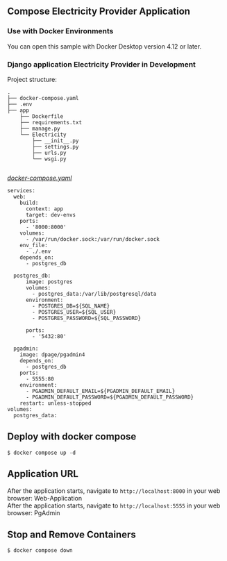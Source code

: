## Compose Electricity Provider Application

### Use with Docker Environments

You can open this sample with Docker Desktop version 4.12 or later.


### Django application Electricity Provider in Development

Project structure:
```
.
├── docker-compose.yaml
├── .env 
├── app
    ├── Dockerfile
    ├── requirements.txt
    ├── manage.py
    └── Electricity
        ├── __init__.py
        ├── settings.py
        ├── urls.py
        └── wsgi.py
        

```

[_docker-compose.yaml_](docker-compose.yaml)
```
services:
  web: 
    build:
      context: app
      target: dev-envs
    ports: 
      - '8000:8000'
    volumes:
      - /var/run/docker.sock:/var/run/docker.sock
    env_file:
      - ./.env
    depends_on:
      - postgres_db
    
  postgres_db:
      image: postgres
      volumes:
        - postgres_data:/var/lib/postgresql/data
      environment:
        - POSTGRES_DB=${SQL_NAME}
        - POSTGRES_USER=${SQL_USER}
        - POSTGRES_PASSWORD=${SQL_PASSWORD}
        
      ports:
        - '5432:80'

  pgadmin:
    image: dpage/pgadmin4
    depends_on:
      - postgres_db
    ports:
      - 5555:80
    environment:
      - PGADMIN_DEFAULT_EMAIL=${PGADMIN_DEFAULT_EMAIL}
      - PGADMIN_DEFAULT_PASSWORD=${PGADMIN_DEFAULT_PASSWORD}
    restart: unless-stopped
volumes:
  postgres_data:
```

## Deploy with docker compose

```
$ docker compose up -d
```

## Application URL

After the application starts, navigate to `http://localhost:8000` in your web browser: Web-Application
<br/>
After the application starts, navigate to `http://localhost:5555` in your web browser: PgAdmin


## Stop and Remove Containers

```
$ docker compose down
```
